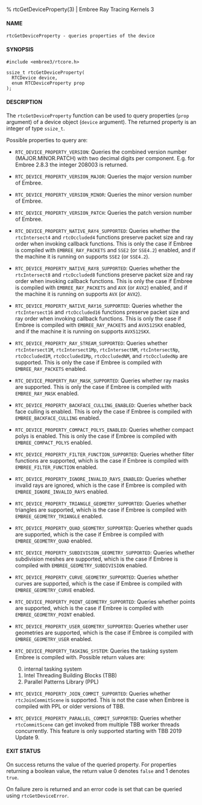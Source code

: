 % rtcGetDeviceProperty(3) | Embree Ray Tracing Kernels 3

#### NAME

    rtcGetDeviceProperty - queries properties of the device

#### SYNOPSIS

    #include <embree3/rtcore.h>

    ssize_t rtcGetDeviceProperty(
      RTCDevice device,
      enum RTCDeviceProperty prop
    );

#### DESCRIPTION

The `rtcGetDeviceProperty` function can be used to query properties
(`prop` argument) of a device object (`device` argument). The returned
property is an integer of type `ssize_t`.

Possible properties to query are:

+   `RTC_DEVICE_PROPERTY_VERSION`: Queries the combined version number
    (MAJOR.MINOR.PATCH) with two decimal digits per component. E.g. for
    Embree 2.8.3 the integer 208003 is returned.
    
+   `RTC_DEVICE_PROPERTY_VERSION_MAJOR`: Queries the major version
    number of Embree.
  
+   `RTC_DEVICE_PROPERTY_VERSION_MINOR`: Queries the minor version
    number of Embree.

+   `RTC_DEVICE_PROPERTY_VERSION_PATCH`: Queries the patch version
    number of Embree.

+   `RTC_DEVICE_PROPERTY_NATIVE_RAY4_SUPPORTED`: Queries whether the
    `rtcIntersect4` and `rtcOccluded4` functions preserve packet size
    and ray order when invoking callback functions. This is only the
    case if Embree is compiled with `EMBREE_RAY_PACKETS` and `SSE2`
    (or `SSE4.2`) enabled, and if the machine it is running on
    supports `SSE2` (or `SSE4.2`).

+   `RTC_DEVICE_PROPERTY_NATIVE_RAY8_SUPPORTED`: Queries whether the
    `rtcIntersect8` and `rtcOccluded8` functions preserve packet size
    and ray order when invoking callback functions. This is only the
    case if Embree is compiled with `EMBREE_RAY_PACKETS` and `AVX`
    (or `AVX2`) enabled, and if the machine it is running on supports
    `AVX` (or `AVX2`).

+   `RTC_DEVICE_PROPERTY_NATIVE_RAY16_SUPPORTED`: Queries whether the
    `rtcIntersect16` and `rtcOccluded16` functions preserve packet
    size and ray order when invoking callback functions. This is only
    the case if Embree is compiled with `EMBREE_RAY_PACKETS` and
    `AVX512SKX` enabled, and if the machine it is
    running on supports `AVX512SKX`.

+   `RTC_DEVICE_PROPERTY_RAY_STREAM_SUPPORTED`: Queries whether
    `rtcIntersect1M`, `rtcIntersect1Mp`, `rtcIntersectNM`,
    `rtcIntersectNp`, `rtcOccluded1M`, `rtcOccluded1Mp`,
    `rtcOccludedNM`, and `rtcOccludedNp` are supported. This is only
    the case if Embree is compiled with `EMBREE_RAY_PACKETS` enabled.

+   `RTC_DEVICE_PROPERTY_RAY_MASK_SUPPORTED`: Queries whether ray masks
    are supported. This is only the case if Embree is compiled with
    `EMBREE_RAY_MASK` enabled.

+   `RTC_DEVICE_PROPERTY_BACKFACE_CULLING_ENABLED`: Queries whether
    back face culling is enabled. This is only the case if Embree is
    compiled with `EMBREE_BACKFACE_CULLING` enabled.

+   `RTC_DEVICE_PROPERTY_COMPACT_POLYS_ENABLED`: Queries whether
    compact polys is enabled. This is only the case if Embree is
    compiled with `EMBREE_COMPACT_POLYS` enabled.

+   `RTC_DEVICE_PROPERTY_FILTER_FUNCTION_SUPPORTED`: Queries whether
    filter functions are supported, which is the case if Embree is
    compiled with `EMBREE_FILTER_FUNCTION` enabled.

+   `RTC_DEVICE_PROPERTY_IGNORE_INVALID_RAYS_ENABLED`: Queries whether
    invalid rays are ignored, which is the case if Embree is compiled
    with `EMBREE_IGNORE_INVALID_RAYS` enabled.

+   `RTC_DEVICE_PROPERTY_TRIANGLE_GEOMETRY_SUPPORTED`: Queries whether
    triangles are supported, which is the case if Embree is compiled
    with `EMBREE_GEOMETRY_TRIANGLE` enabled.

+   `RTC_DEVICE_PROPERTY_QUAD_GEOMETRY_SUPPORTED`: Queries whether
    quads are supported, which is the case if Embree is compiled
    with `EMBREE_GEOMETRY_QUAD` enabled.

+   `RTC_DEVICE_PROPERTY_SUBDIVISION_GEOMETRY_SUPPORTED`: Queries
    whether subdivision meshes are supported, which is the case if
    Embree is compiled with `EMBREE_GEOMETRY_SUBDIVISION` enabled.

+   `RTC_DEVICE_PROPERTY_CURVE_GEOMETRY_SUPPORTED`: Queries whether
    curves are supported, which is the case if Embree is compiled
    with `EMBREE_GEOMETRY_CURVE` enabled.

+   `RTC_DEVICE_PROPERTY_POINT_GEOMETRY_SUPPORTED`: Queries whether
    points are supported, which is the case if Embree is compiled
    with `EMBREE_GEOMETRY_POINT` enabled.

+   `RTC_DEVICE_PROPERTY_USER_GEOMETRY_SUPPORTED`: Queries whether user
    geometries are supported, which is the case if Embree is compiled
    with `EMBREE_GEOMETRY_USER` enabled.

+   `RTC_DEVICE_PROPERTY_TASKING_SYSTEM`: Queries the tasking system
    Embree is compiled with. Possible return values are:

    0. internal tasking system
    1. Intel Threading Building Blocks (TBB)
    2. Parallel Patterns Library (PPL)

+   `RTC_DEVICE_PROPERTY_JOIN_COMMIT_SUPPORTED`: Queries whether
    `rtcJoinCommitScene` is supported. This is not the case when Embree is
    compiled with PPL or older versions of TBB.

+   `RTC_DEVICE_PROPERTY_PARALLEL_COMMIT_SUPPORTED`: Queries whether
    `rtcCommitScene` can get invoked from multiple TBB worker threads
    concurrently. This feature is only supported starting with TBB 2019 Update 9.

#### EXIT STATUS

On success returns the value of the queried property. For properties
returning a boolean value, the return value 0 denotes `false` and 1
denotes `true`.

On failure zero is returned and an error code is set that can be
queried using `rtcGetDeviceError`.
